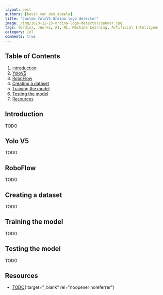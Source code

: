 ```yaml
---
layout: post
authors: [kevin_van_den_abeele]
title: "Custom YoloV5 Ordina logo detector"
image: /img/2020-12-20-ordina-logo-detector/banner.jpg
tags: [Ordina, JWorks, AI, ML, Machine Learning, Artificial Intelligence, Yolo, image detection, object detection, cuda, nvidia, training]
category: IoT
comments: true
---
```

<link rel="stylesheet" href="https://cdnjs.cloudflare.com/ajax/libs/lightbox2/2.9.0/css/lightbox.css" />
<link rel="stylesheet" href="https://cdn.jsdelivr.net/npm/bootstrap-grid-only@1.0.0/bootstrap.css" />

<script src="https://cdnjs.cloudflare.com/ajax/libs/jquery/3.2.1/jquery.min.js"></script>
<script src="https://cdnjs.cloudflare.com/ajax/libs/lightbox2/2.9.0/js/lightbox.min.js"></script>
<script src="https://cdn.jsdelivr.net/npm/bootstrap-grid-only@1.0.0/index.min.js"></script>

## Table of Contents

1. [Introduction](#introduction)
2. [YoloV5](#yolo-V5)
3. [RoboFlow](#roboflow)
4. [Creating a dataset](#creating-a-dataset)
5. [Training the model](#training-the-model)
6. [Testing the model](#testing-the-model)
7. [Resources](#resources)

## Introduction

TODO

## Yolo V5

TODO

## RoboFlow

TODO 

## Creating a dataset

TODO

## Training the model

TODO

## Testing the model

TODO

## Resources

- [TODO](https://google.be){:target="_blank" rel="noopener noreferrer"}
